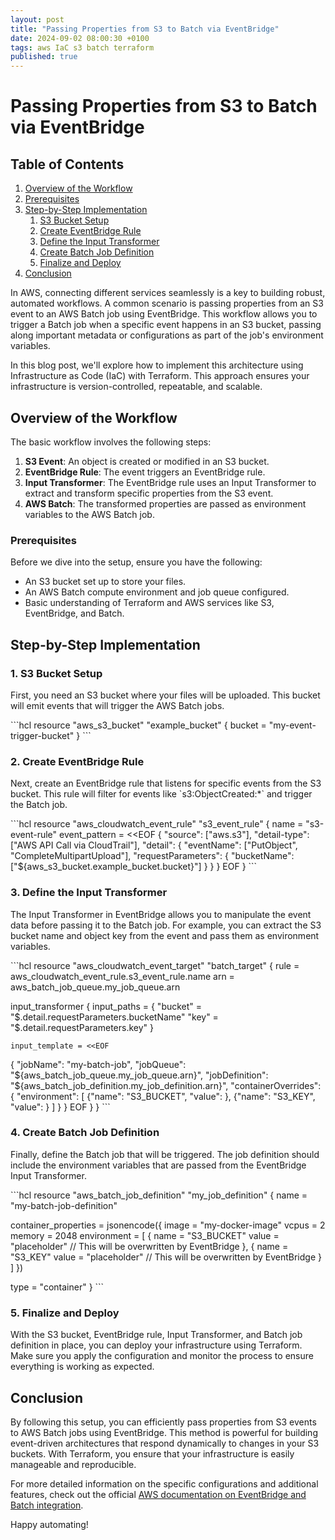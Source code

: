 ```yaml
---
layout: post
title: "Passing Properties from S3 to Batch via EventBridge"
date: 2024-09-02 08:00:30 +0100
tags: aws IaC s3 batch terraform
published: true
---
```


# Passing Properties from S3 to Batch via EventBridge

## Table of Contents

1. [Overview of the Workflow](#overview-of-the-workflow)
2. [Prerequisites](#prerequisites)
3. [Step-by-Step Implementation](#step-by-step-implementation)
    1. [S3 Bucket Setup](#1-s3-bucket-setup)
    2. [Create EventBridge Rule](#2-create-eventbridge-rule)
    3. [Define the Input Transformer](#3-define-the-input-transformer)
    4. [Create Batch Job Definition](#4-create-batch-job-definition)
    5. [Finalize and Deploy](#5-finalize-and-deploy)
4. [Conclusion](#conclusion)

In AWS, connecting different services seamlessly is a key to building robust, automated workflows. A common scenario is passing properties from an S3 event to an AWS Batch job using EventBridge. This workflow allows you to trigger a Batch job when a specific event happens in an S3 bucket, passing along important metadata or configurations as part of the job's environment variables.

In this blog post, we'll explore how to implement this architecture using Infrastructure as Code (IaC) with Terraform. This approach ensures your infrastructure is version-controlled, repeatable, and scalable.

## Overview of the Workflow

The basic workflow involves the following steps:

1. **S3 Event**: An object is created or modified in an S3 bucket.
2. **EventBridge Rule**: The event triggers an EventBridge rule.
3. **Input Transformer**: The EventBridge rule uses an Input Transformer to extract and transform specific properties from the S3 event.
4. **AWS Batch**: The transformed properties are passed as environment variables to the AWS Batch job.

### Prerequisites

Before we dive into the setup, ensure you have the following:

- An S3 bucket set up to store your files.
- An AWS Batch compute environment and job queue configured.
- Basic understanding of Terraform and AWS services like S3, EventBridge, and Batch.

## Step-by-Step Implementation

### 1. S3 Bucket Setup

First, you need an S3 bucket where your files will be uploaded. This bucket will emit events that will trigger the AWS Batch jobs.

\`\`\`hcl
resource "aws_s3_bucket" "example_bucket" {
  bucket = "my-event-trigger-bucket"
}
\`\`\`

### 2. Create EventBridge Rule

Next, create an EventBridge rule that listens for specific events from the S3 bucket. This rule will filter for events like \`s3:ObjectCreated:*\` and trigger the Batch job.

\`\`\`hcl
resource "aws_cloudwatch_event_rule" "s3_event_rule" {
  name        = "s3-event-rule"
  event_pattern = <<EOF
{
  "source": ["aws.s3"],
  "detail-type": ["AWS API Call via CloudTrail"],
  "detail": {
    "eventName": ["PutObject", "CompleteMultipartUpload"],
    "requestParameters": {
      "bucketName": ["${aws_s3_bucket.example_bucket.bucket}"]
    }
  }
}
EOF
}
\`\`\`

### 3. Define the Input Transformer

The Input Transformer in EventBridge allows you to manipulate the event data before passing it to the Batch job. For example, you can extract the S3 bucket name and object key from the event and pass them as environment variables.

\`\`\`hcl
resource "aws_cloudwatch_event_target" "batch_target" {
  rule = aws_cloudwatch_event_rule.s3_event_rule.name
  arn  = aws_batch_job_queue.my_job_queue.arn

  input_transformer {
    input_paths = {
      "bucket" = "$.detail.requestParameters.bucketName"
      "key"    = "$.detail.requestParameters.key"
    }

    input_template = <<EOF
{
  "jobName": "my-batch-job",
  "jobQueue": "${aws_batch_job_queue.my_job_queue.arn}",
  "jobDefinition": "${aws_batch_job_definition.my_job_definition.arn}",
  "containerOverrides": {
    "environment": [
      {"name": "S3_BUCKET", "value": <bucket>},
      {"name": "S3_KEY", "value": <key>}
    ]
  }
}
EOF
  }
}
\`\`\`

### 4. Create Batch Job Definition

Finally, define the Batch job that will be triggered. The job definition should include the environment variables that are passed from the EventBridge Input Transformer.

\`\`\`hcl
resource "aws_batch_job_definition" "my_job_definition" {
  name = "my-batch-job-definition"

  container_properties = jsonencode({
    image      = "my-docker-image"
    vcpus      = 2
    memory     = 2048
    environment = [
      {
        name  = "S3_BUCKET"
        value = "placeholder" // This will be overwritten by EventBridge
      },
      {
        name  = "S3_KEY"
        value = "placeholder" // This will be overwritten by EventBridge
      }
    ]
  })

  type = "container"
}
\`\`\`

### 5. Finalize and Deploy

With the S3 bucket, EventBridge rule, Input Transformer, and Batch job definition in place, you can deploy your infrastructure using Terraform. Make sure you apply the configuration and monitor the process to ensure everything is working as expected.

## Conclusion

By following this setup, you can efficiently pass properties from S3 events to AWS Batch jobs using EventBridge. This method is powerful for building event-driven architectures that respond dynamically to changes in your S3 buckets. With Terraform, you ensure that your infrastructure is easily manageable and reproducible.

For more detailed information on the specific configurations and additional features, check out the official [AWS documentation on EventBridge and Batch integration](https://docs.aws.amazon.com/batch/latest/userguide/batch-cwe-target.html#cwe-input-transformer).

Happy automating!
